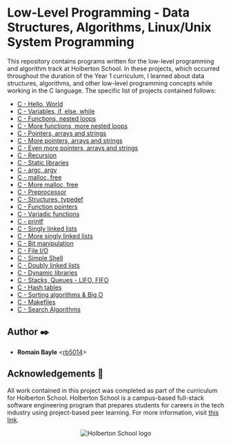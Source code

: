 # Low-Level Programming - Data Structures, Algorithms, Linux/Unix System Programming

This repository contains programs written for the low-level programming and
algorithm track at Holberton School. In these projects, which  occurred
throughout the duration of the Year 1 curriculum, I learned about data
structures, algorithms, and other low-level programming concepts while
working in the C language. The specific list of projects contained follows:

* [ C - Hello, World](./hello_world)
* [ C - Variables, if, else, while](./variables_if_else_while)
* [ C - Functions, nested loops](./functions_nested_loops)
* [ C - More functions, more nested loops](./more_functions_nested_loops)
* [ C - Pointers, arrays and strings](./pointers_arrays_strings)
* [ C - More pointers, arrays and strings](./pointers_arrays_strings)
* [ C - Even more pointers, arrays and strings](./pointers_arrays_strings)
* [ C - Recursion](./recursion)
* [ C - Static libraries](./static_libraries)
* [ C - argc, argv](./argc_argv)
* [ C - malloc, free](./malloc_free)
* [ C - More malloc, free](./more_malloc_free)
* [ C - Preprocessor](./preprocessor)
* [ C - Structures, typedef](./structures_typedef)
* [ C - Function pointers](./function_pointers)
* [ C - Variadic functions](./variadic_functions)
* [ C - printf](https://github.com/rb5014/printf/tree/master)
* [ C - Singly linked lists](./singly_linked_lists)
* [ C - More singly linked lists](./more_singly_linked_lists)
* [ C - Bit manipulation](./bit_manipulation)
* [ C - File I/O](./file_io)
* [ C - Simple Shell](https://github.com/rb5014/simple_shell/tree/master)
* [ C - Doubly linked lists](./doubly_linked_lists)
* [ C - Dynamic libraries](./dynamic_libraries)
* [ C - Stacks, Queues - LIFO, FIFO](https://github.com/rb5014/monty/tree/master)
* [ C - Hash tables](./hash_tables)
* [ C - Sorting algorithms & Big O](./sorting_algorithms)
* [ C - Makefiles](./makefiles)
* [ C - Search Algorithms](./search_algorithms)

## Author :black_nib:

* __Romain Bayle__ <[rb5014](https://github.com/rb5014)>

## Acknowledgements :pray:

All work contained in this project was completed as part of the curriculum for
Holberton School. Holberton School is a campus-based full-stack software
engineering program that prepares students for careers in the tech industry
using project-based peer learning. For more information, visit
[this link](https://www.holbertonschool.com/).

<p align="center">
  <img
    src="http://www.holbertonschool.com/holberton-logo.png"
    alt="Holberton School logo">
</p>

